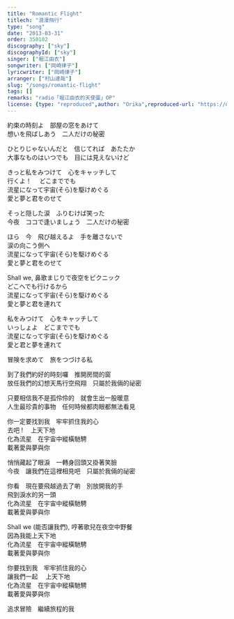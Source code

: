 ```yaml
---
title: "Romantic Flight"
titlech: "浪漫飛行"
type: "song"
date: "2013-03-31"
order: 350102
discography: ["sky"]
discographyId: ["sky"]
singer: ["堀江由衣"]
songwriter: ["岡崎律子"]
lyricwriter: ["岡崎律子"]
arranger: ["村山達哉"]
slug: "/songs/romantic-flight"
tags: []
remarks: "radio「堀江由衣的天使蛋」OP"
license: {type: "reproduced",author: "Orika",reproduced-url: "https://orikamushi.netlify.app",reproduced-website: "織歌蟲"}
---
```


約束の時刻よ　部屋の窓をあけて   
想いを飛ばしあう　二人だけの秘密   
  
ひとりじゃないんだと　信じてれば　あたたか   
大事なものはいつでも　目には見えないけど   
  
きっと私をみつけて　心をキャッチして   
行くよ！ 　どこまででも   
流星になって宇宙(そら)を駆けめぐる   
愛と夢と君をのせて   
  
そっと隠した涙　ふりむけば笑った   
今夜　ココで逢いましょう　二人だけの秘密   
  
ほら　今　飛び越えるよ　手を離さないで   
涙の向こう側へ   
流星になって宇宙(そら)を駆けめぐる   
愛と夢と君をのせて   
  
Shall we, 鼻歌まじりで夜空をピクニック   
どこへでも行けるから   
流星になって宇宙(そら)を駆けめぐる   
愛と夢と君を連れて   
  
私をみつけて　心をキャッチして   
いっしょよ　どこまででも   
流星になって宇宙(そら)を駆けめぐる   
愛と君と夢を連れて   
  
冒険を求めて　旅をつづける私  
  

<!-- 翻译 -->

到了我們約好的時刻囉　推開房間的窗  
放任我們的幻想天馬行空飛翔　只屬於我倆的祕密  
  
只要相信我不是孤伶伶的　就會生出一股暖意  
人生最珍貴的事物　任何時候都肉眼都無法看見  
  
你一定要找到我　牢牢抓住我的心  
去吧 ! 　上天下地  
化為流星　在宇宙中縱橫馳騁  
載著愛與夢與你  
  
悄悄藏起了眼淚　一轉身回頭又掛著笑臉  
今夜　讓我們在這裡相見吧　只屬於我倆的祕密  
  
你看　現在要飛越過去了喲　別放開我的手  
飛到淚水的另一頭  
化為流星　在宇宙中縱橫馳騁  
載著愛與夢與你  
  
Shall we (能否讓我們), 哼著歌兒在夜空中野餐  
因為我能上天下地  
化為流星　在宇宙中縱橫馳騁  
載著愛與夢與你  
  
你要找到我　牢牢抓住我的心  
讓我們一起 　上天下地  
化為流星　在宇宙中縱橫馳騁  
載著愛與夢與你  
  
追求冒險　繼續旅程的我
